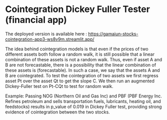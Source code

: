 # Cointegration Dickey Fuller Tester (financial app)

The deployed version is available here : https://gamaiun-stocks-cointegration-app3-ws8v9m.streamlit.app/

The idea behind cointegration models is that even if the prices of two different assets both follow a random walk, it is still possible that a linear combination of these assets is not a random walk. Thus, even if asset A and B are not forecastable, there is a possibility that the linear combination of these assets is (forecastable). In such a case, we say that the assets A and B are cointegrated. To test the cointegration of two assets we first regress asset Pt over the asset Qt to get the slope C. We then run an augmented Dickey-Fuller test on Pt-CQt to test for random walk.

Example: 
Passing NOG (Northern Oil and Gas Inc) and PBF (PBF Energy Inc. Refines petroleum and sells transportation fuels, lubricants, heating oil, and feedstocks) results in p_value of 0.019 in Dickey Fuller test, providing strong evidence of cointegration between the two stocks. 
